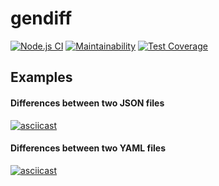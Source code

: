 # gendiff

[![Node.js CI](https://github.com/vnk729/backend-project-lvl2/workflows/Node.js%20CI/badge.svg)](https://github.com/vnk729/backend-project-lvl2/actions)
[![Maintainability](https://api.codeclimate.com/v1/badges/16a429115cc91b51c51c/maintainability)](https://codeclimate.com/github/vnk729/backend-project-lvl2/maintainability)
[![Test Coverage](https://api.codeclimate.com/v1/badges/16a429115cc91b51c51c/test_coverage)](https://codeclimate.com/github/vnk729/backend-project-lvl2/test_coverage)

## Examples

#### Differences between two JSON files
[![asciicast](https://asciinema.org/a/qeYXdxTSOlShBq22Mqy79CM43.svg)](https://asciinema.org/a/qeYXdxTSOlShBq22Mqy79CM43)

#### Differences between two YAML files
[![asciicast](https://asciinema.org/a/cRMqZGGTMLYeKsS58UJiELQid.svg)](https://asciinema.org/a/cRMqZGGTMLYeKsS58UJiELQid)